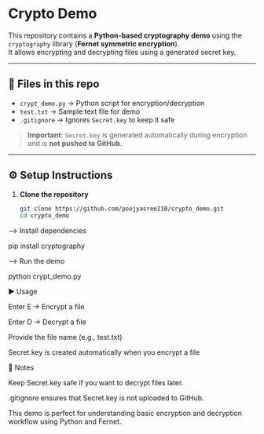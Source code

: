 # Crypto Demo

This repository contains a **Python-based cryptography demo** using the `cryptography` library (**Fernet symmetric encryption**).  
It allows encrypting and decrypting files using a generated secret key.

---

## 📂 Files in this repo

- `crypt_demo.py` → Python script for encryption/decryption  
- `test.txt` → Sample text file for demo  
- `.gitignore` → Ignores `Secret.key` to keep it safe  

> **Important:** `Secret.key` is generated automatically during encryption and is **not pushed to GitHub**.

---

## ⚙️ Setup Instructions

1. **Clone the repository**
   ```bash
   git clone https://github.com/poojyasree210/crypto_demo.git
   cd crypto_demo
--> Install dependencies

pip install cryptography


--> Run the demo

python crypt_demo.py

▶️ Usage

Enter E → Encrypt a file

Enter D → Decrypt a file

Provide the file name (e.g., test.txt)

Secret.key is created automatically when you encrypt a file

📝 Notes

Keep Secret.key safe if you want to decrypt files later.

.gitignore ensures that Secret.key is not uploaded to GitHub.

This demo is perfect for understanding basic encryption and decryption workflow using Python and Fernet.

